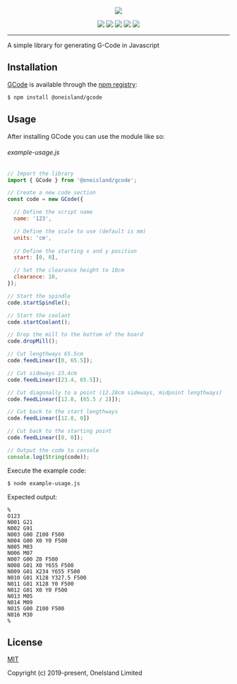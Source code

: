 <p align="center">
  <a href="https://github.com/oneislandearth/gcode" target="_blank">
    <img src="https://i.imgur.com/yRaNfsL.png">
  </a>
</p>

<p align="center">
  <a href="https://greenkeeper.io" target="_blank">
  <img src="https://badges.greenkeeper.io/oneislandearth/gcode.svg"></a>
  <a href="https://travis-ci.org" target="_blank">
  <img src="https://api.travis-ci.org/oneislandearth/gcode.svg?branch=master"></a>
  <a href="https://packagephobia.now.sh/result?p=@oneisland/gcode" target="_blank">
  <img src="https://packagephobia.now.sh/badge?p=@oneisland/gcode"></a>
  <a href="https://snyk.io/vuln/search?q=@oneisland/gcode&type=npm" target="_blank">
  <img src="https://img.shields.io/snyk/vulnerabilities/github/oneislandearth/gcode.svg"></a>
  <a href="https://www.npmjs.com/package/@oneisland/gcode" target="_blank">
  <img src="https://img.shields.io/npm/l/@oneisland/gcode.svg"></a>
</p>

***

A simple library for generating G-Code in Javascript

## Installation

[GCode](https://github.com/oneislandearth/gcode) is available through the [npm registry](https://www.npmjs.com/package/@oneisland/gcode):

```bash
$ npm install @oneisland/gcode
```

## Usage

After installing GCode you can use the module like so:

###### example-usage.js
```js
// Import the library
import { GCode } from '@oneisland/gcode';

// Create a new code section
const code = new GCode({

  // Define the script name
  name: '123',

  // Define the scale to use (default is mm)
  units: 'cm',
  
  // Define the starting x and y position
  start: [0, 0],

  // Set the clearance height to 10cm
  clearance: 10,
});

// Start the spindle
code.startSpindle();

// Start the coolant
code.startCoolant();

// Drop the mill to the bottom of the board
code.dropMill();

// Cut lengthways 65.5cm
code.feedLinear([0, 65.5]);

// Cut sideways 23.4cm
code.feedLinear([23.4, 65.5]);

// Cut diagonally to a point (12.28cm sideways, midpoint lengthways)
code.feedLinear([12.8, (65.5 / 2)]);

// Cut back to the start lengthways
code.feedLinear([12.8, 0])

// Cut back to the starting point
code.feedLinear([0, 0]);

// Output the code to console
console.log(String(code));
```

Execute the example code:

```bash
$ node example-usage.js
```

Expected output:

```
%
O123
N001 G21
N002 G91
N003 G00 Z100 F500
N004 G00 X0 Y0 F500
N005 M03
N006 M07
N007 G00 Z0 F500
N008 G01 X0 Y655 F500
N009 G01 X234 Y655 F500
N010 G01 X128 Y327.5 F500
N011 G01 X128 Y0 F500
N012 G01 X0 Y0 F500
N013 M05
N014 M09
N015 G00 Z100 F500
N016 M30
%
```

## License

[MIT](http://opensource.org/licenses/MIT)

Copyright (c) 2019-present, OneIsland Limited
